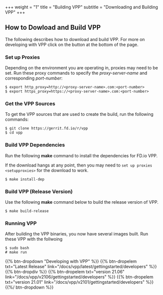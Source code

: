 +++
weight = "1"
title = "Building VPP"
subtitle = "Downloading and Building VPP"
+++

## How to Dowload and Build VPP

The following describes how to download and build VPP. For more on developing with
VPP click on the button at the bottom of the page.

### Set up Proxies

Depending on the environment you are operating in, proxies may need to be set. 
Run these proxy commands to specify the *proxy-server-name* and corresponding *port-number*:

``` console
$ export http_proxy=http://<proxy-server-name>.com:<port-number>
$ export https_proxy=https://<proxy-server-name>.com:<port-number>
```

### Get the VPP Sources

To get the VPP sources that are used to create the build, run the following commands:

``` console
$ git clone https://gerrit.fd.io/r/vpp
$ cd vpp
```

### Build VPP Dependencies

Run the following **make** command to install the dependencies for FD.io VPP. 

If the download hangs at any point, then you may need to 
`set up proxies <setupproxies>` for the download to work.

``` console
$ make install-dep
```

### Build VPP (Release Version)

Use the following **make** command below to build the release version of VPP.

``` console
$ make build-release
```

### Running VPP

After building the VPP binaries, you now have several images built. Run these VPP
with the follwoing

``` console
$ sudo bash
# make run
```

{{% btn-dropdown "Developing with VPP" %}}
{{% btn-dropelem txt="Latest Release" link="/docs/vpp/latest/gettingstarted/developers" %}}
{{% btn-dropdiv %}}
{{% btn-dropelem txt="version 21.06" link="/docs/vpp/v2106/gettingstarted/developers" %}}
{{% btn-dropelem txt="version 21.01" link="/docs/vpp/v2101/gettingstarted/developers" %}}
{{%/ btn-dropdown %}}
